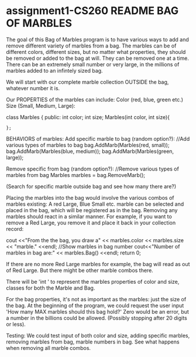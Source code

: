 # assignment1-CS260 README BAG OF MARBLES

The goal of this Bag of Marbles program is to have various ways to add and remove different variety of marbles from a bag. The marbles can be of different colors, different sizes, but no matter what properties, they should be removed or added to the bag at will. They can be removed one at a time. There can be an extremely small number or very large, in the millions of marbles added to an infintely sized bag.

We will start with our complete marble collection OUTSIDE the bag, whatever number it is.

Our PROPERTIES of the marbles can include:
Color (red, blue, green etc.)
Size (Small, Medium, Large):

class Marbles {
public:
    int color;
    int size;
    Marbles(int color, int size){

    };
    

BEHAVIORS of marbles:
Add specific marble to bag (random option?):
//Add various types of marbles to bag
        bag.AddMarb(Marbles(red, small));
        bag.AddMarb(Marbles(blue, medium));
        bag.AddMarb(Marbles(green, large));
        
Remove specific from bag (random option?):
//Remove various types of marbles from bag
        Marbles marbles = bag.RemoveMarb();
        
(Search for specific marble outside bag and see how many there are?)

Placing the marbles into the bag would involve the various combos of marbles existing: A red Large, Blue Small etc. marble can be selected and placed in the bag, which will be registered as in the bag.
Removing any marbles should react in a similar manner. For example, if you want to remove a Red Large, you remove it and place it back in your collection record:

cout <<"From the the bag, you draw a" << marbles.color << marbles.size << "marble." <<endl;
//Show marbles in bag number
        cout<<"Number of marbles in bag are:" << marbles.Bag() <<endl;
        return 0;

If there are no more Red Large marbles for example, the bag will read as out of Red Large. But there might be other marble combos there.

There will be 'int ' to represent the marbles properties of color and size, classes for both the Marble and Bag.  

For the bag properties, it's not as important as the marbles: just the size of the bag.
At the beginning of the program, we could request the user input 'How many MAX marbles should this bag hold?' Zero would be an error, but a number in the billions could be allowed. (Possibly stopping after 20 digits or less).

Testing: We could test input of both color and size, adding specific marbles, removing marbles from bag, marble numbers in bag. See what happens when removing all marble combos.
